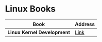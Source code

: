 # Linux Books


| Book | Address |
| --- | --- |
| **Linux Kernel Development** | [Link](https://github.com/ab-anand/programming-books/blob/master/Linux/Linux%20Kernel%20Development%2C%203rd%20Edition.pdf) |